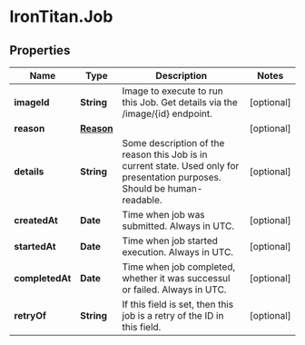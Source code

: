 # IronTitan.Job

## Properties
Name | Type | Description | Notes
------------ | ------------- | ------------- | -------------
**imageId** | **String** | Image to execute to run this Job. Get details via the /image/{id} endpoint. | [optional] 
**reason** | [**Reason**](Reason.md) |  | [optional] 
**details** | **String** | Some description of the reason this Job is in current state. Used only for presentation purposes. Should be human-readable. | [optional] 
**createdAt** | **Date** | Time when job was submitted. Always in UTC. | [optional] 
**startedAt** | **Date** | Time when job started execution. Always in UTC. | [optional] 
**completedAt** | **Date** | Time when job completed, whether it was successul or failed. Always in UTC. | [optional] 
**retryOf** | **String** | If this field is set, then this job is a retry of the ID in this field. | [optional] 


